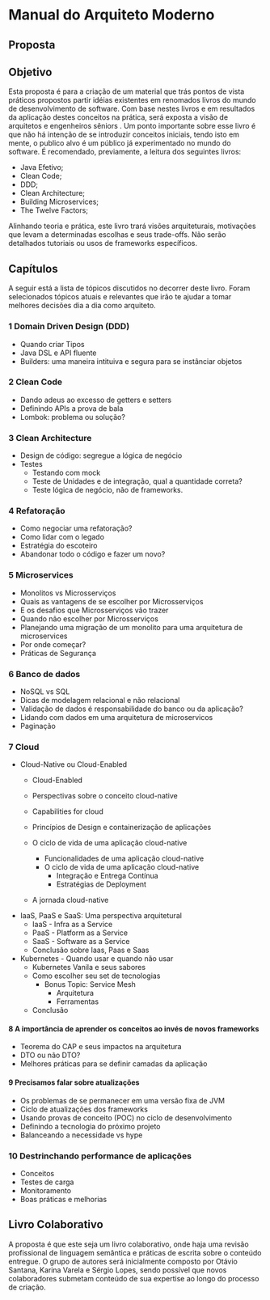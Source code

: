 # Manual do Arquiteto Moderno

## Proposta

## Objetivo

Esta proposta é para a criação de um material que trás pontos de vista práticos propostos partir idéias existentes em renomados livros do mundo de desenvolvimento de software. Com base nestes livros e em resultados da aplicação destes conceitos na prática, será exposta a visão de arquitetos e engenheiros sêniors .
Um ponto importante sobre esse livro é que não há intenção de se introduzir conceitos iniciais, tendo isto em mente, o publico alvo é um público já experimentado no mundo do software. É recomendado, previamente, a leitura dos seguintes livros:

-   Java Efetivo;   
-   Clean Code;
-   DDD;
-   Clean Architecture;
-   Building Microservices;
-   The Twelve Factors;

Alinhando teoria e prática, este livro trará visões arquiteturais, motivações que levam a determinadas escolhas e seus trade-offs. Não serão detalhados tutoriais ou usos de frameworks específicos.

## Capítulos

A seguir está a lista de tópicos discutidos no decorrer deste livro. Foram selecionados tópicos atuais e relevantes que irão te ajudar a tomar melhores decisões dia a dia como arquiteto.

### 1 Domain Driven Design (DDD)

* Quando criar Tipos
* Java DSL e API fluente
* Builders: uma maneira intituiva e segura para se instânciar objetos

### 2 Clean Code

* Dando adeus ao excesso de getters e setters
* Definindo APIs a prova de bala
* Lombok: problema ou solução?

### 3 Clean Architecture

* Design de código: segregue a lógica de negócio
* Testes
	* Testando com mock 
	* Teste de Unidades e de integração, qual a quantidade correta?
	* Teste lógica de negócio, não de frameworks.


### 4 Refatoração

* Como negociar uma refatoração?
* Como lidar com o legado
* Estratégia do escoteiro
* Abandonar todo o código e fazer um novo?


### 5 Microservices

* Monolitos vs Microsserviços
* Quais as vantagens de se escolher por Microsserviços
* E os desafios que Microsserviços vão trazer
* Quando não escolher por Microsserviços
* Planejando uma migração de um monolito para uma arquitetura de microservices
* Por onde começar?
* Práticas de Segurança


### 6 Banco de dados

* NoSQL vs SQL
* Dicas de modelagem relacional e não relacional
* Validação de dados é responsabilidade do banco ou da aplicação?
* Lidando com dados em uma arquitetura de microservicos
* Paginação


### 7 Cloud

* Cloud-Native ou Cloud-Enabled
  * Cloud-Enabled
  * Perspectivas sobre o conceito cloud-native
  * Capabilities for cloud
  * Princípios de Design e containerização de aplicações
  * O ciclo de vida de uma aplicação cloud-native
    * Funcionalidades de uma aplicação cloud-native
    * O ciclo de vida de uma aplicação cloud-native
        * Integração e Entrega Contínua
        * Estratégias de Deployment

  * A jornada cloud-native
* IaaS, PaaS e SaaS: Uma perspectiva arquitetural
  * IaaS - Infra as a Service
  * PaaS - Platform as a Service
  * SaaS - Software as a Service
  * Conclusão sobre Iaas, Paas e Saas
* Kubernetes - Quando usar e quando não usar
  * Kubernetes Vanila e seus sabores
  * Como escolher seu set de tecnologias
    * Bonus Topic: Service Mesh
      * Arquitetura
      * Ferramentas
  * Conclusão


#### 8 A importância de aprender os conceitos ao invés de novos frameworks

* Teorema do CAP e seus impactos na arquitetura
* DTO ou não DTO?
* Melhores práticas para se definir camadas da aplicação

#### 9 Precisamos falar sobre atualizações

* Os problemas de se permanecer em uma versão fixa de JVM
* Ciclo de atualizações dos frameworks
* Usando provas de conceito (POC) no ciclo de desenvolvimento
* Definindo a tecnologia do próximo projeto
* Balanceando a necessidade vs hype


### 10 Destrinchando performance de aplicações

* Conceitos
* Testes de carga
* Monitoramento
* Boas práticas e melhorias

## Livro Colaborativo

A proposta é que este seja um livro colaborativo, onde haja uma revisão profissional de linguagem semântica e práticas de escrita sobre o conteúdo entregue. O grupo de autores será inicialmente composto por Otávio Santana, Karina Varela e Sérgio Lopes, sendo possível que novos colaboradores submetam conteúdo de sua expertise ao longo do processo de criação.




